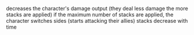 decreases the character's damage output (they deal less damage the more stacks are applied)
if the maximum number of stacks are applied, the character switches sides (starts attacking their allies)
stacks decrease with time